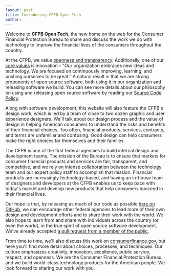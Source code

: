 ```yaml
---
layout: post
title: Introducing CFPB Open Tech
author: 
---
```


Welcome to **CFPB Open Tech**, the new home on the web for the Consumer Financial Protection Bureau to share and
discuss the work we do with technology to improve the financial lives of the consumers throughout the country.

At the CFPB, we value [openness and transparency](http://www.consumerfinance.gov/open/). Additionally, one of our
[core values](http://www.consumerfinance.gov/strategic-plan/#overview-we-aim) is innovation – "Our organization
embraces new ideas and technology. We are focused on continuously improving, learning, and pushing ourselves to be
great." A natural result is that we are strong proponents of open source software, both using it in our
organization and releasing software we build. You can see more details about our philosophy on using and releasing
open source software by reading our
[Source Code Policy](http://www.consumerfinance.gov/developers/sourcecodepolicy/).

Along with software development, this website will also feature the CFPB's design work, which is led by a team of
close to two dozen graphic and user experience designers. We'll talk about our design process and the value of
design in helping American consumers to understand the risks and benefits of their financial choices. Too often,
financial products, services, contracts, and terms are unfamiliar and confusing. Good design can help consumers
make the right choices for themselves and their families.

The CFPB is one of the first federal agencies to build internal design and development teams. The mission of the
Bureau is to ensure that markets for consumer financial products and services are fair, transparent, and
competitive, and we rely on intense collaboration between the technology team and our expert policy staff to
accomplish that mission. Financial products are increasingly technology-based, and having an in-house team of
designers and developers at the CFPB enables us to keep pace with today's market and develop new products that help
consumers succeed in their financial lives.

Our hope is that, by releasing as much of our code as possible [here on GitHub](http://github.com/cfpb), we can
encourage other federal agencies to lead more of their own design and development efforts and to share their work
with the world. We also hope to learn from and share with individuals across the country (or even the world), in
the true spirit of open source software development. We've already accepted
[a pull request from a member of the public](http://www.wired.com/wiredenterprise/2013/01/hack-the-government).

From time to time, we'll also discuss this work on [consumerfinance.gov](http://www.consumerfinance.gov), but here
you'll find more detail about choices, processes, and techniques. Our culture emphasizes creativity, innovation,
excellence, public service, respect, and openness. We are the Consumer Financial Protection Bureau, and we build
world-class technology products for the American people. We look forward to sharing our work with you.
